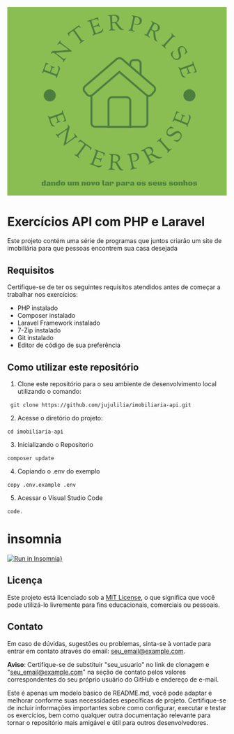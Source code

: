 ![Logo](logo.png)
# Exercícios API com PHP e Laravel

Este projeto contém uma série de programas que juntos criarão um site de imobiliária para que pessoas encontrem sua casa desejada 


## Requisitos

Certifique-se de ter os seguintes requisitos atendidos antes de começar a trabalhar nos exercícios:

- PHP instalado
- Composer instalado
- Laravel Framework instalado
- 7-Zip instalado
- Git instalado
- Editor de código de sua preferência

## Como utilizar este repositório

1. Clone este repositório para o seu ambiente de desenvolvimento local utilizando o comando:
```
 git clone https://github.com/jujulilia/imobiliaria-api.git
```
2. Acesse o diretório do projeto:
```
cd imobiliaria-api
```
3. Inicializando o Repositorio
```
composer update
```
4. Copiando o .env do exemplo
```
copy .env.example .env
```
5. Acessar o Visual Studio Code
```
code.
```
# insomnia
[![Run in Insomnia}](https://insomnia.rest/images/run.svg)](https://insomnia.rest/run/?label=imobiliaria&uri=https%3A%2F%2Fraw.githubusercontent.com%2Fjujulilia%2Fimobiliaria-api%2Fmain%2Finsomnia.json%3Ftoken%3DGHSAT0AAAAAACGBYK4QYTAVRRYUPY7UTVUCZGSEWTQ)


## Licença

Este projeto está licenciado sob a [MIT License](LICENSE), o que significa que você pode utilizá-lo livremente para fins educacionais, comerciais ou pessoais.

## Contato

Em caso de dúvidas, sugestões ou problemas, sinta-se à vontade para entrar em contato através do email: seu_email@example.com.

**Aviso**: Certifique-se de substituir "seu_usuario" no link de clonagem e "seu_email@example.com" na seção de contato pelos valores correspondentes do seu próprio usuário do GitHub e endereço de e-mail.

Este é apenas um modelo básico de README.md, você pode adaptar e melhorar conforme suas necessidades específicas de projeto. Certifique-se de incluir informações importantes sobre como configurar, executar e testar os exercícios, bem como qualquer outra documentação relevante para tornar o repositório mais amigável e útil para outros desenvolvedores.
